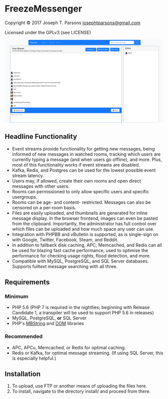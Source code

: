FreezeMessenger
====================
Copyright © 2017 Joseph T. Parsons <josephtparsons@gmail.com>

Licensed under the GPLv3 (see LICENSE)

![FreezeMessenger, Development Screenshot](https://raw.githubusercontent.com/FreezeWarp/freeze-messenger/master/screenshot1.png "FreezeMessenger, Development Screenshot")

Headline Functionality
----------------------
  * Event streams provide functionality for getting new messages, being informed of new messages in watched rooms, tracking which users are currently typing a message (and when users go offline), and more. Plus, most of this functionality works if event streams are disabled.
  * Kafka, Redis, and Postgres can be used for the lowest possible event stream latency.
  * Users may, if allowed, create their own rooms and open direct messages with other users.
  * Rooms can permissioned to only allow specific users and specific usergroups.
  * Rooms can be age- and content- restricted. Messages can also be censored on a per-room basis.
  * Files are easily uploaded, and thumbnails are generated for inline message display. In the browser frontend, images can even be pasted from the clipboard. Importantly, the administrator has full control over which files can be uploaded and how much space any user can use.
  * Integration with PHPBB and vBulletin is supported, as is single-sign on with Google, Twitter, Facebook, Steam, and Reddit.
  * In addition to fallback disk caching, APC, Memcached, and Redis can all be used for blazing fast cache performance, used to optimise the performance for checking usage rights, flood detection, and more.
  * Compatible with MySQL, PostgreSQL, and SQL Server databases. Supports fulltext message searching with all three.

Requirements
---------------------
### Minimum
  * PHP 5.6 (PHP 7 is required in the nightlies; beginning with Release Candidate 1, a transpiler will be used to support PHP 5.6 in releases)
  * MySQL, PostgreSQL, **or** SQL Server
  * PHP's [MBString](http://php.net/manual/en/book.mbstring.php) and [DOM](http://php.net/manual/en/book.dom.php) libraries
  
### Recommended
  * APC, APCu, Memcached, or Redis for optimal caching.
  * Redis or Kafka, for optimal message streaming. (If using SQL Server, this is especially helpful.)

  
Installation
---------------------
1.   To upload, use FTP or another means of uploading the files here.
2.   To install, navigate to the directory install/ and proceed from there.
